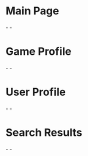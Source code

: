  <h1> Main Page </h1>
 -
 -
 <h1> Game Profile </h1>
 -
 -
 <h1> User Profile </h1>
 -
 -
 <h1> Search Results </h1>
 -
 -
